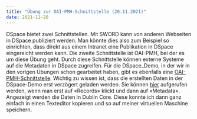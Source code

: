 ```yaml
---
title: "Übung zur OAI-PMH-Schnittstelle (20.11.2021)"
date: 2021-11-20
---
```

DSpace bietet zwei Schnittstellen. Mit SWORD kann von anderen Webseiten in DSpace publiziert werden. Man könnte dies also zum Beispiel so einrichten, dass direkt aus einem Intranet eine Publikation in DSpace eingereicht werden kann. Die zweite Schnittstelle ist OAI-PMH, bei der es um diese Übung geht. Durch diese Schnittstelle können externe Systeme auf die Metadaten in DSpace zugreifen. Für die DSpace_Demo, in der wir in den vorigen Übungen schon gearbeitet haben, gibt es ebenfalls eine [OAI-PMH-Schnittstelle](http://demo.dspace.org/oai/request?verb=ListSets). Wichtig zu wissen ist, dass die erstellten Daten in der DSpace-Demo erst verzögert geladen werden. Sie können [hier](http://demo.dspace.org/oai/request?verb=ListSets) aufgerufen werden, wenn man erst auf «Records» klickt und dann auf «Metadata». Angezeigt werden die Daten in Dublin Core. Diese konnte ich dann ganz einfach in einen Texteditor kopieren und so auf meiner virtuellen Maschine speichern. 
